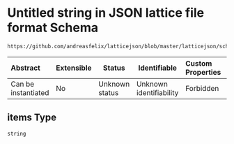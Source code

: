 # Untitled string in JSON lattice file format Schema

```txt
https://github.com/andreasfelix/latticejson/blob/master/latticejson/schema.json#/definitions/Lattice/items
```




| Abstract            | Extensible | Status         | Identifiable            | Custom Properties | Additional Properties | Access Restrictions | Defined In                                              |
| :------------------ | ---------- | -------------- | ----------------------- | :---------------- | --------------------- | ------------------- | ------------------------------------------------------- |
| Can be instantiated | No         | Unknown status | Unknown identifiability | Forbidden         | Allowed               | none                | [schema.json\*](out/schema.json "open original schema") |

## items Type

`string`

